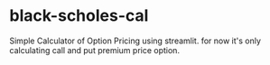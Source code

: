 # black-scholes-cal

Simple Calculator of Option Pricing using streamlit.
for now it's only calculating call and put premium price option.
